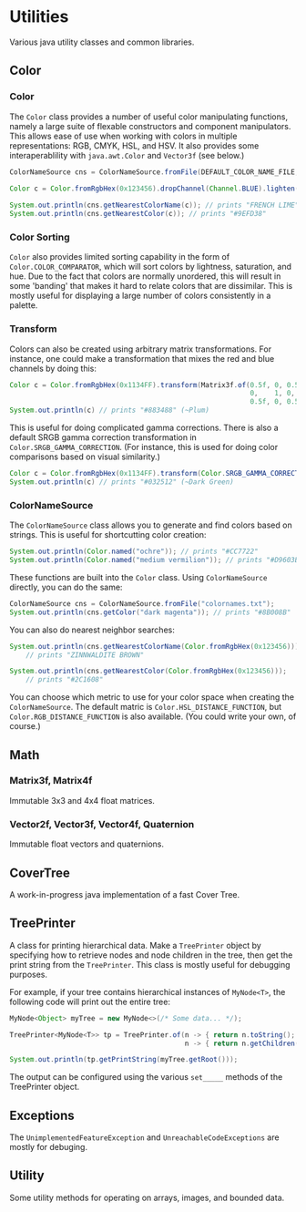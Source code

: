 Utilities
=========

Various java utility classes and common libraries.

Color
-----

### Color
The `Color` class provides a number of useful color manipulating functions, namely a large suite of flexable constructors and component manipulators. This allows ease of use when working with colors in multiple representations: RGB, CMYK, HSL, and HSV. It also provides some interaperablility with `java.awt.Color` and `Vector3f` (see below.)

```java
ColorNameSource cns = ColorNameSource.fromFile(DEFAULT_COLOR_NAME_FILE, Color.RGB_DISTANCE_FUNCTION);
        
Color c = Color.fromRgbHex(0x123456).dropChannel(Channel.BLUE).lighten(0.6f);

System.out.println(cns.getNearestColorName(c)); // prints "FRENCH LIME"
System.out.println(cns.getNearestColor(c)); // prints "#9EFD38"
```

### Color Sorting

`Color` also provides limited sorting capability in the form of `Color.COLOR_COMPARATOR`, which will sort colors by lightness, saturation, and hue. Due to the fact that colors are normally unordered, this will result in some 'banding' that makes it hard to relate colors that are dissimilar. This is mostly useful for displaying a large number of colors consistently in a palette.

### Transform

Colors can also be created using arbitrary matrix transformations. For instance, 
one could make a transformation that mixes the red and blue channels by doing this:

```java
Color c = Color.fromRgbHex(0x1134FF).transform(Matrix3f.of(0.5f, 0, 0.5f, 
                                                           0,    1, 0, 
                                                           0.5f, 0, 0.5f));
System.out.println(c) // prints "#883488" (~Plum)
```

This is useful for doing complicated gamma corrections. There is also a default SRGB gamma correction transformation in `Color.SRGB_GAMMA_CORRECTION`. (For instance, this is used for doing color comparisons based on visual similarity.)

```java
Color c = Color.fromRgbHex(0x1134FF).transform(Color.SRGB_GAMMA_CORRECTION);
System.out.println(c) // prints "#032512" (~Dark Green)
```


### ColorNameSource
The `ColorNameSource` class allows you to generate and find colors based on strings. This is useful for shortcutting color creation:

```java
System.out.println(Color.named("ochre")); // prints "#CC7722"
System.out.println(Color.named("medium vermilion")); // prints "#D9603B"
```

These functions are built into the `Color` class. Using `ColorNameSource` directly, you can do the same:

```java
ColorNameSource cns = ColorNameSource.fromFile("colornames.txt");
System.out.println(cns.getColor("dark magenta")); // prints "#8B008B"
```


You can also do nearest neighbor searches:

```java
System.out.println(cns.getNearestColorName(Color.fromRgbHex(0x123456)));
    // prints "ZINNWALDITE BROWN"

System.out.println(cns.getNearestColor(Color.fromRgbHex(0x123456)));
    // prints "#2C1608"
```

You can choose which metric to use for your color space when creating the `ColorNameSource`. The default matric is `Color.HSL_DISTANCE_FUNCTION`, but `Color.RGB_DISTANCE_FUNCTION` is also available. (You could write your own, of course.)

Math
----

### Matrix3f, Matrix4f

Immutable 3x3 and 4x4 float matrices.

### Vector2f, Vector3f, Vector4f, Quaternion

Immutable float vectors and quaternions.

CoverTree
---------

A work-in-progress java implementation of a fast Cover Tree.


TreePrinter
-----------

A class for printing hierarchical data. Make a `TreePrinter` object by specifying how to retrieve nodes and node children in the tree, then get the print string from the `TreePrinter`. This class is mostly useful for debugging purposes.

For example, if your tree contains hierarchical instances of `MyNode<T>`, the following code will print out the entire tree:

```java
MyNode<Object> myTree = new MyNode<>(/* Some data... */);

TreePrinter<MyNode<T>> tp = TreePrinter.of(n -> { return n.toString(); },
                                           n -> { return n.getChildren(); });

System.out.println(tp.getPrintString(myTree.getRoot()));
```

The output can be configured using the various `set_____` methods of the TreePrinter object.

Exceptions
----------

The `UnimplementedFeatureException` and `UnreachableCodeExceptions` are mostly for debuging.


Utility
-------

Some utility methods for operating on arrays, images, and bounded data.